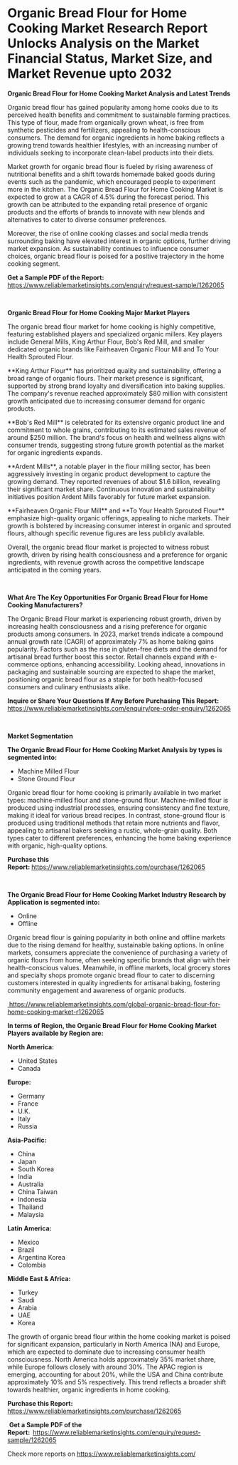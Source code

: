 <p><h1>Organic Bread Flour for Home Cooking Market Research Report Unlocks Analysis on the Market Financial Status, Market Size, and Market Revenue upto 2032</h1></p><p><strong>Organic Bread Flour for Home Cooking Market Analysis and Latest Trends</strong></p>
<p><p>Organic bread flour has gained popularity among home cooks due to its perceived health benefits and commitment to sustainable farming practices. This type of flour, made from organically grown wheat, is free from synthetic pesticides and fertilizers, appealing to health-conscious consumers. The demand for organic ingredients in home baking reflects a growing trend towards healthier lifestyles, with an increasing number of individuals seeking to incorporate clean-label products into their diets.</p><p>Market growth for organic bread flour is fueled by rising awareness of nutritional benefits and a shift towards homemade baked goods during events such as the pandemic, which encouraged people to experiment more in the kitchen. The Organic Bread Flour for Home Cooking Market is expected to grow at a CAGR of 4.5% during the forecast period. This growth can be attributed to the expanding retail presence of organic products and the efforts of brands to innovate with new blends and alternatives to cater to diverse consumer preferences.</p><p>Moreover, the rise of online cooking classes and social media trends surrounding baking have elevated interest in organic options, further driving market expansion. As sustainability continues to influence consumer choices, organic bread flour is poised for a positive trajectory in the home cooking segment.</p></p>
<p><strong>Get a Sample PDF of the Report:&nbsp;</strong> <a href="https://www.reliablemarketinsights.com/enquiry/request-sample/1262065?utm_campaign=2943&utm_medium=2&utm_source=Github&utm_content=ia&utm_term=07042025&utm_id=organic-bread-flour-for-home-cooking">https://www.reliablemarketinsights.com/enquiry/request-sample/1262065</a></p>
<p>&nbsp;</p>
<p><strong>Organic Bread Flour for Home Cooking Major Market Players</strong></p>
<p><p>The organic bread flour market for home cooking is highly competitive, featuring established players and specialized organic millers. Key players include General Mills, King Arthur Flour, Bob's Red Mill, and smaller dedicated organic brands like Fairheaven Organic Flour Mill and To Your Health Sprouted Flour.</p><p>**King Arthur Flour** has prioritized quality and sustainability, offering a broad range of organic flours. Their market presence is significant, supported by strong brand loyalty and diversification into baking supplies. The company's revenue reached approximately $80 million with consistent growth anticipated due to increasing consumer demand for organic products.</p><p>**Bob's Red Mill** is celebrated for its extensive organic product line and commitment to whole grains, contributing to its estimated sales revenue of around $250 million. The brand's focus on health and wellness aligns with consumer trends, suggesting strong future growth potential as the market for organic ingredients expands.</p><p>**Ardent Mills**, a notable player in the flour milling sector, has been aggressively investing in organic product development to capture the growing demand. They reported revenues of about $1.6 billion, revealing their significant market share. Continuous innovation and sustainability initiatives position Ardent Mills favorably for future market expansion.</p><p>**Fairheaven Organic Flour Mill** and **To Your Health Sprouted Flour** emphasize high-quality organic offerings, appealing to niche markets. Their growth is bolstered by increasing consumer interest in organic and sprouted flours, although specific revenue figures are less publicly available. </p><p>Overall, the organic bread flour market is projected to witness robust growth, driven by rising health consciousness and a preference for organic ingredients, with revenue growth across the competitive landscape anticipated in the coming years.</p></p>
<p>&nbsp;</p>
<p><strong>What Are The Key Opportunities For Organic Bread Flour for Home Cooking Manufacturers?</strong></p>
<p><p>The Organic Bread Flour market is experiencing robust growth, driven by increasing health consciousness and a rising preference for organic products among consumers. In 2023, market trends indicate a compound annual growth rate (CAGR) of approximately 7% as home baking gains popularity. Factors such as the rise in gluten-free diets and the demand for artisanal bread further boost this sector. Retail channels expand with e-commerce options, enhancing accessibility. Looking ahead, innovations in packaging and sustainable sourcing are expected to shape the market, positioning organic bread flour as a staple for both health-focused consumers and culinary enthusiasts alike.</p></p>
<p><strong>Inquire or Share Your Questions If Any Before Purchasing This Report:</strong> <a href="https://www.reliablemarketinsights.com/enquiry/pre-order-enquiry/1262065?utm_campaign=2943&utm_medium=2&utm_source=Github&utm_content=ia&utm_term=07042025&utm_id=organic-bread-flour-for-home-cooking">https://www.reliablemarketinsights.com/enquiry/pre-order-enquiry/1262065</a></p>
<p>&nbsp;</p>
<p><strong>Market Segmentation</strong></p>
<p><strong>The Organic Bread Flour for Home Cooking Market Analysis by types is segmented into:</strong></p>
<p><ul><li>Machine Milled Flour</li><li>Stone Ground Flour</li></ul></p>
<p><p>Organic bread flour for home cooking is primarily available in two market types: machine-milled flour and stone-ground flour. Machine-milled flour is produced using industrial processes, ensuring consistency and fine texture, making it ideal for various bread recipes. In contrast, stone-ground flour is produced using traditional methods that retain more nutrients and flavor, appealing to artisanal bakers seeking a rustic, whole-grain quality. Both types cater to different preferences, enhancing the home baking experience with organic, high-quality options.</p></p>
<p><strong>Purchase this Report:&nbsp;</strong><a href="https://www.reliablemarketinsights.com/purchase/1262065?utm_campaign=2943&utm_medium=2&utm_source=Github&utm_content=ia&utm_term=07042025&utm_id=organic-bread-flour-for-home-cooking">https://www.reliablemarketinsights.com/purchase/1262065</a></p>
<p>&nbsp;</p>
<p><strong>The Organic Bread Flour for Home Cooking Market Industry Research by Application is segmented into:</strong></p>
<p><ul><li>Online</li><li>Offline</li></ul></p>
<p><p>Organic bread flour is gaining popularity in both online and offline markets due to the rising demand for healthy, sustainable baking options. In online markets, consumers appreciate the convenience of purchasing a variety of organic flours from home, often seeking specific brands that align with their health-conscious values. Meanwhile, in offline markets, local grocery stores and specialty shops promote organic bread flour to cater to discerning customers interested in quality ingredients for artisanal baking, fostering community engagement and awareness of organic products.</p></p>
<p><a href="https://www.reliablemarketinsights.com/global-organic-bread-flour-for-home-cooking-market-r1262065?utm_campaign=2943&utm_medium=2&utm_source=Github&utm_content=ia&utm_term=07042025&utm_id=organic-bread-flour-for-home-cooking">&nbsp;https://www.reliablemarketinsights.com/global-organic-bread-flour-for-home-cooking-market-r1262065</a></p>
<p><strong>In terms of Region, the Organic Bread Flour for Home Cooking Market Players available by Region are:</strong></p>
<p>
    <p> <strong> North America: </strong>
        <ul>
            <li>United States</li>
            <li>Canada</li>
        </ul>
        </p> 
    <p> <strong> Europe: </strong>
        <ul>
            <li>Germany</li>
            <li>France</li>
            <li>U.K.</li>
            <li>Italy</li>
            <li>Russia</li>
        </ul>
        </p> 
    <p> <strong> Asia-Pacific: </strong>
        <ul>
            <li>China</li>
            <li>Japan</li>
            <li>South Korea</li>
            <li>India</li>
            <li>Australia</li>
            <li>China Taiwan</li>
            <li>Indonesia</li>
            <li>Thailand</li>
            <li>Malaysia</li>
        </ul>
        </p> 
    <p> <strong> Latin America: </strong>
        <ul>
            <li>Mexico</li>
            <li>Brazil</li>
            <li>Argentina Korea</li>
            <li>Colombia</li>
        </ul>
        </p> 
    <p> <strong> Middle East & Africa: </strong>
        <ul>
            <li>Turkey</li>
            <li>Saudi</li>
            <li>Arabia</li>
            <li>UAE</li>
            <li>Korea</li>
        </ul>
    </p>
    </p>
<p><p>The growth of organic bread flour within the home cooking market is poised for significant expansion, particularly in North America (NA) and Europe, which are expected to dominate due to increasing consumer health consciousness. North America holds approximately 35% market share, while Europe follows closely with around 30%. The APAC region is emerging, accounting for about 20%, while the USA and China contribute approximately 10% and 5% respectively. This trend reflects a broader shift towards healthier, organic ingredients in home cooking.</p></p>
<p><strong>Purchase this Report: </strong><a href="https://www.reliablemarketinsights.com/purchase/1262065?utm_campaign=2943&utm_medium=2&utm_source=Github&utm_content=ia&utm_term=07042025&utm_id=organic-bread-flour-for-home-cooking">https://www.reliablemarketinsights.com/purchase/1262065</a></p>
<p>&nbsp;<strong>Get a Sample PDF of the Report:&nbsp;&nbsp;</strong><a href="https://www.reliablemarketinsights.com/enquiry/request-sample/1262065?utm_campaign=2943&utm_medium=2&utm_source=Github&utm_content=ia&utm_term=07042025&utm_id=organic-bread-flour-for-home-cooking">https://www.reliablemarketinsights.com/enquiry/request-sample/1262065</a></p>
<p><strong></strong></p>
<p>Check more reports on <a href="https://www.reliablemarketinsights.com/?utm_campaign=2943&utm_medium=2&utm_source=Github&utm_content=ia&utm_term=07042025&utm_id=organic-bread-flour-for-home-cooking">https://www.reliablemarketinsights.com/</a></p>